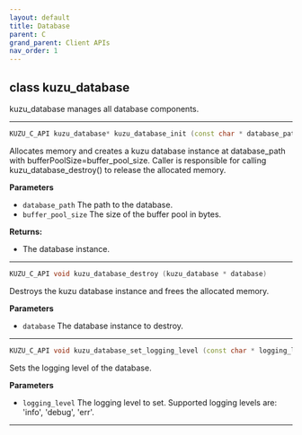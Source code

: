 ```yaml
---
layout: default
title: Database
parent: C
grand_parent: Client APIs
nav_order: 1
---
```


## class kuzu_database

kuzu_database manages all database components.  

---

```c++
KUZU_C_API kuzu_database* kuzu_database_init (const char * database_path, uint64_t buffer_pool_size)
```
Allocates memory and creates a kuzu database instance at database_path with bufferPoolSize=buffer_pool_size. Caller is responsible for calling kuzu_database_destroy() to release the allocated memory. 

**Parameters**
- `database_path` The path to the database. 
- `buffer_pool_size` The size of the buffer pool in bytes. 

**Returns:**
- The database instance. 

---

```c++
KUZU_C_API void kuzu_database_destroy (kuzu_database * database)
```
Destroys the kuzu database instance and frees the allocated memory. 

**Parameters**
- `database` The database instance to destroy. 

---

```c++
KUZU_C_API void kuzu_database_set_logging_level (const char * logging_level)
```
Sets the logging level of the database. 

**Parameters**
- `logging_level` The logging level to set. Supported logging levels are: 'info', 'debug', 'err'. 

---